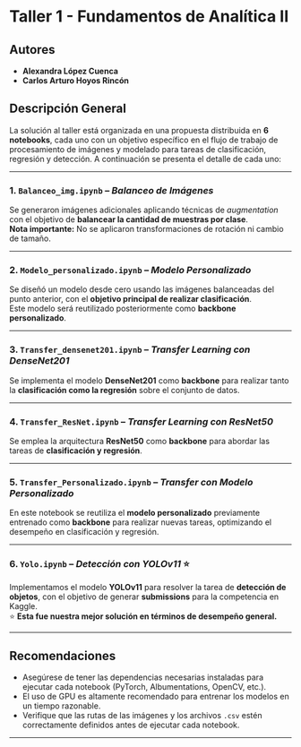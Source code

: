 # Taller 1 - Fundamentos de Analítica II

## Autores
- **Alexandra López Cuenca**  
- **Carlos Arturo Hoyos Rincón**

## Descripción General

La solución al taller está organizada en una propuesta distribuida en **6 notebooks**, cada uno con un objetivo específico en el flujo de trabajo de procesamiento de imágenes y modelado para tareas de clasificación, regresión y detección. A continuación se presenta el detalle de cada uno:

---

### 1. `Balanceo_img.ipynb` – *Balanceo de Imágenes*

Se generaron imágenes adicionales aplicando técnicas de *augmentation* con el objetivo de **balancear la cantidad de muestras por clase**.  
**Nota importante:** No se aplicaron transformaciones de rotación ni cambio de tamaño.

---

### 2. `Modelo_personalizado.ipynb` – *Modelo Personalizado*

Se diseñó un modelo desde cero usando las imágenes balanceadas del punto anterior, con el **objetivo principal de realizar clasificación**.  
Este modelo será reutilizado posteriormente como **backbone personalizado**.

---

### 3. `Transfer_densenet201.ipynb` – *Transfer Learning con DenseNet201*

Se implementa el modelo **DenseNet201** como **backbone** para realizar tanto la **clasificación como la regresión** sobre el conjunto de datos.

---

### 4. `Transfer_ResNet.ipynb` – *Transfer Learning con ResNet50*

Se emplea la arquitectura **ResNet50** como **backbone** para abordar las tareas de **clasificación y regresión**.

---

### 5. `Transfer_Personalizado.ipynb` – *Transfer con Modelo Personalizado*

En este notebook se reutiliza el **modelo personalizado** previamente entrenado como **backbone** para realizar nuevas tareas, optimizando el desempeño en clasificación y regresión.

---

### 6. `Yolo.ipynb` – *Detección con YOLOv11* ⭐

Implementamos el modelo **YOLOv11** para resolver la tarea de **detección de objetos**, con el objetivo de generar **submissions** para la competencia en Kaggle.  
⭐ **Esta fue nuestra mejor solución en términos de desempeño general.**

---

## Recomendaciones

- Asegúrese de tener las dependencias necesarias instaladas para ejecutar cada notebook (PyTorch, Albumentations, OpenCV, etc.).
- El uso de GPU es altamente recomendado para entrenar los modelos en un tiempo razonable.
- Verifique que las rutas de las imágenes y los archivos `.csv` estén correctamente definidos antes de ejecutar cada notebook.

---

